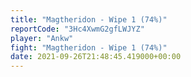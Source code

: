 ```yaml
---
title: "Magtheridon - Wipe 1 (74%)"
reportCode: "3Hc4XwmG2gfLWJYZ"
player: "Ankw"
fight: "Magtheridon - Wipe 1 (74%)"
date: 2021-09-26T21:48:45.419000+00:00
---
```

